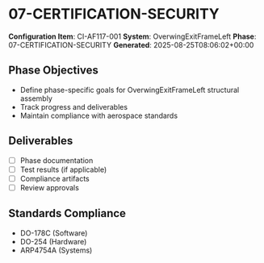 # 07-CERTIFICATION-SECURITY

**Configuration Item**: CI-AF117-001
**System**: OverwingExitFrameLeft
**Phase**: 07-CERTIFICATION-SECURITY
**Generated**: 2025-08-25T08:06:02+00:00

## Phase Objectives
- Define phase-specific goals for OverwingExitFrameLeft structural assembly
- Track progress and deliverables
- Maintain compliance with aerospace standards

## Deliverables
- [ ] Phase documentation
- [ ] Test results (if applicable)
- [ ] Compliance artifacts
- [ ] Review approvals

## Standards Compliance
- DO-178C (Software)
- DO-254 (Hardware)
- ARP4754A (Systems)

